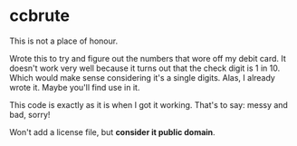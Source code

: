# ccbrute
This is not a place of honour.

Wrote this to try and figure out the numbers that wore off my debit card. It doesn't work very well because it turns out that the check digit is 1 in 10. Which would make sense considering it's a single digits. Alas, I already wrote it. Maybe you'll find use in it.

This code is exactly as it is when I got it working. That's to say: messy and bad, sorry!

Won't add a license file, but **consider it public domain**.